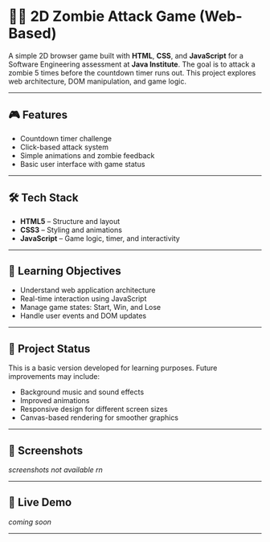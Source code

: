 # 🧟‍♂️ 2D Zombie Attack Game (Web-Based)

A simple 2D browser game built with **HTML**, **CSS**, and **JavaScript** for a Software Engineering assessment at **Java Institute**. The goal is to attack a zombie 5 times before the countdown timer runs out. This project explores web architecture, DOM manipulation, and game logic.

---

## 🎮 Features

- Countdown timer challenge
- Click-based attack system
- Simple animations and zombie feedback
- Basic user interface with game status

---

## 🛠️ Tech Stack

- **HTML5** – Structure and layout
- **CSS3** – Styling and animations
- **JavaScript** – Game logic, timer, and interactivity

---

## 🎯 Learning Objectives

- Understand web application architecture
- Real-time interaction using JavaScript
- Manage game states: Start, Win, and Lose
- Handle user events and DOM updates

---

## 📂 Project Status

This is a basic version developed for learning purposes. Future improvements may include:

- Background music and sound effects
- Improved animations
- Responsive design for different screen sizes
- Canvas-based rendering for smoother graphics

---

## 📸 Screenshots

_screenshots not available rn_

---

## 🔗 Live Demo

_coming soon_

---

